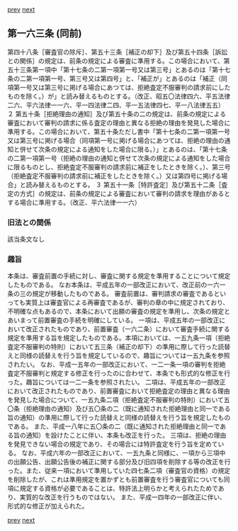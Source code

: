 [prev](/specific\markdowns\特許法\226_Mp-Ch_6-At_162.md)
[next](/specific\markdowns\特許法\228_Mp-Ch_6-At_164.md)
## 第一六三条 (同前)
第四十八条［審査官の除斥］、第五十三条［補正の却下］及び第五十四条［訴訟との関係］の規定は、前条の規定による審査に準用する。この場合において、第五十三条第一項中「第十七条の二第一項第一号又は第三号」とあるのは「第十七条の二第一項第一号、第三号又は第四号」と、「補正が」とあるのは「補正（同項第一号又は第三号に掲げる場合にあつては、拒絶査定不服審判の請求前にしたものを除く。）が」と読み替えるものとする。（改正、昭五〇法律四六、平五法律二六、平六法律一一六、平一四法律二四、平一五法律四七、平一八法律五五）
２ 第五十条［拒絶理由の通知］及び第五十条の二の規定は、前条の規定による審査において審判の請求に係る査定の理由と異なる拒絶の理由を発見した場合に準用する。この場合において、第五十条ただし書中「第十七条の二第一項第一号又は第三号に掲げる場合（同項第一号に掲げる場合にあつては、拒絶の理由の通知と併せて次条の規定による通知をした場合に限る。）」とあるのは、「第十七条の二第一項第一号（拒絶の理由の通知と併せて次条の規定による通知をした場合に限るものとし、拒絶査定不服審判の請求前に補正をしたときを除く。）、第三号（拒絶査定不服審判の請求前に補正をしたときを除く。）又は第四号に掲げる場合」と読み替えるものとする。
３ 第五十一条［特許査定］及び第五十二条［査定の方式］の規定は、前条の規定による審査において審判の請求を理由があるとする場合に準用する。（改正、平六法律一一六）

### 旧法との関係
該当条文なし

### 趣旨
本条は、審査前置の手続に対し、審査に関する規定を準用することについて規定したものである。
なお本条は、平成五年の一部改正において、改正前の一六一条の三の規定が移動したものである。
審査前置は、審判請求の審査であるといっても実質上は審査官による再審査であるが、審判の章の中に規定されており、不明確な点もあるので、本条において出願の審査の規定を準用し、次条の規定とあいまって前置審査の手続を明確にしている。
一項は、平成五年の一部改正において改正されたものであり、前置審査（一六二条）において審査手続に関する規定を準用する旨を規定したものである。本項においては、一五九条一項（拒絶査定不服審判の特則）において五三条（補正の却下）の準用に際して行った読替えと同様の読替えを行う旨を規定しているので、趣旨については一五九条を参照されたい。
なお、平成一五年の一部改正において、一二一条一項の審判を拒絶査定不服審判と規定する修正を行ったのに合わせて、本条でも形式的な修正を行った。趣旨については一二一条を参照されたい。
二項は、平成五年の一部改正において改正されたものであり、前置審査において拒絶査定の理由と異なる理由を発見した場合について、一五九条二項（拒絶査定不服審判の特則）において五〇条（拒絶理由の通知）及び五〇条の二（既に通知された拒絶理由と同一である旨の通知）の準用に際して行った読替えと同様の読替えを行う旨を規定したものである。
また、平成一八年に五〇条の二（既に通知された拒絶理由と同一である旨の通知）を設けたことに伴い、本条も改正を行った。
三項は、拒絶の理由を発見できない場合の規定であり、その場合には特許査定を行う旨を定めている。
なお、平成六年の一部改正において、一五九条と同様に、一項から三項中の出願公告、出願公告後の補正に関する部分及び旧四項を削除する等の改正を行った。また、従来一項において準用していた四七条二項（審査官の資格）の規定を削除したが、これは準用規定を置かずとも前置審査を行う審査官についても同項に規定する資格が必要であることは、特許法上明らかと考えられたためであり、実質的な改正を行うものではない。
また、平成一四年の一部改正に伴い、形式的な修正が加えられた。

[prev](/specific\markdowns\特許法\226_Mp-Ch_6-At_162.md)
[next](/specific\markdowns\特許法\228_Mp-Ch_6-At_164.md)